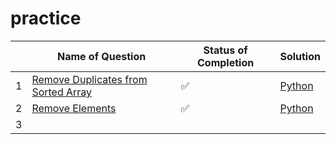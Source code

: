 # practice

|   | Name of Question  | Status of Completion  | Solution  |
|---|---|---|---|
|1   | [Remove Duplicates from Sorted Array](https://leetcode.com/problems/remove-duplicates-from-sorted-array/) | ✅ | [Python]() |
| 2  | [Remove Elements](https://leetcode.com/problems/remove-element/)  | ✅ | [Python]() |
| 3  |   |   |   | 
